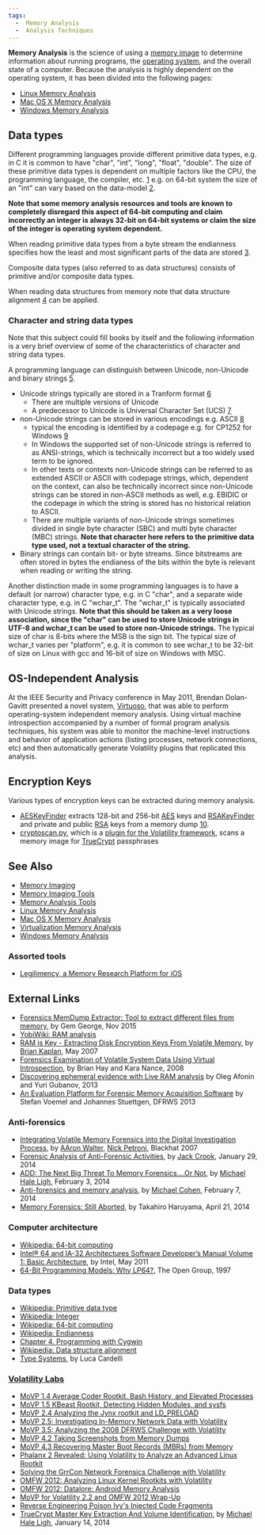 ```yaml
---
tags:
  -  Memory Analysis
  -  Analysis Techniques
---
```


**Memory Analysis** is the science of using a [memory
image](memory_imaging.md) to determine information about running
programs, the [operating system](operating_system.md), and the
overall state of a computer. Because the analysis is highly dependent on
the operating system, it has been divided into the following pages:

- [Linux Memory Analysis](linux_memory_analysis.md)
- [Mac OS X Memory Analysis](mac_os_x_memory_analysis.md)
- [Windows Memory Analysis](windows_memory_analysis.md)

## Data types

Different programming languages provide different primitive data types,
e.g. in C it is common to have "char", "int", "long", "float", "double".
The size of these primitive data types is dependent on multiple factors
like the CPU, the programming language, the compiler, etc.
[1](http://en.wikipedia.org/wiki/Integer_(computer_science)) e.g. on
64-bit system the size of an "int" can vary based on the data-model
[2](http://en.wikipedia.org/wiki/64-bit_computing).

<b>Note that some memory analysis resources and tools are known to
completely disregard this aspect of 64-bit computing and claim
incorrectly an integer is always 32-bit on 64-bit systems or claim the
size of the integer is operating system dependent.</b>

When reading primitive data types from a byte stream the endianness
specifies how the least and most significant parts of the data are
stored [3](http://en.wikipedia.org/wiki/Endianness).

Composite data types (also referred to as data structures) consists of
primitive and/or composite data types.

When reading data structures from memory note that data structure
alignment [4](http://en.wikipedia.org/wiki/Data_structure_alignment) can
be applied.

### Character and string data types

Note that this subject could fill books by itself and the following
information is a very brief overview of some of the characteristics of
character and string data types.

A programming language can distinguish between Unicode, non-Unicode and
binary strings
[5](http://en.wikipedia.org/wiki/Primitive_data_type#Characters_and_strings).

- Unicode strings typically are stored in a Tranform format
  [6](http://en.wikipedia.org/wiki/UTF)
  - There are multiple versions of Unicode
  - A predecessor to Unicode is Universal Character Set (UCS)
    [7](http://en.wikipedia.org/wiki/Universal_Character_Set)
- non-Unicode strings can be stored in various encodings e.g. ASCII
  [8](http://en.wikipedia.org/wiki/Character_encoding)
  - typical the encoding is identified by a codepage e.g. for CP1252 for
    Windows [9](http://en.wikipedia.org/wiki/Windows_code_page)
  - In Windows the supported set of non-Unicode strings is referred to
    as ANSI-strings, which is technically incorrect but a too widely
    used term to be ignored.
  - In other texts or contexts non-Unicode strings can be referred to as
    extended ASCII or ASCII with codepage strings, which, dependent on
    the context, can also be technically incorrect since non-Unicode
    strings can be stored in non-ASCII methods as well, e.g. EBIDIC or
    the codepage in which the string is stored has no historical
    relation to ASCII.
  - There are multiple variants of non-Unicode strings sometimes divided
    in single byte character (SBC) and multi byte character (MBC)
    strings. <b>Note that character here refers to the primitive data
    type used, not a textual character of the string.</b>
- Binary strings can contain bit- or byte streams. Since bitstreams are
  often stored in bytes the endianess of the bits within the byte is
  relevant when reading or writing the string.

Another distinction made in some programming languages is to have a
default (or narrow) character type, e.g. in C "char", and a separate
wide character type, e.g. in C "wchar_t". The "wchar_t" is typically
associated with Unicode strings. <b>Note that this should be taken as a
very loose association, since the "char" can be used to store Unicode
strings in UTF-8 and wchar_t can be used to store non-Unicode
strings.</b> The typical size of char is 8-bits where the MSB is the
sign bit. The typical size of wchar_t varies per "platform", e.g. it is
common to see wchar_t to be 32-bit of size on Linux with gcc and 16-bit
of size on Windows with MSC.

## OS-Independent Analysis

At the IEEE Security and Privacy conference in May 2011, Brendan
Dolan-Gavitt presented a novel system,
[Virtuoso](http://www.cc.gatech.edu/~brendan/Virtuoso_Oakland.pdf), that
was able to perform operating-system independent memory analysis. Using
virtual machine introspection accompanied by a number of formal program
analysis techniques, his system was able to monitor the machine-level
instructions and behavior of application actions (listing processes,
network connections, etc) and then automatically generate Volatility
plugins that replicated this analysis.

## Encryption Keys

Various types of encryption keys can be extracted during memory
analysis.

- [AESKeyFinder](aeskeyfinder.md) extracts 128-bit and 256-bit
  [AES](aes.md) keys and [RSAKeyFinder](RSAKeyFinder "wikilink")
  and private and public [RSA](rsa.md) keys from a memory dump
  [10](http://citp.princeton.edu/memory/code/).
- [cryptoscan.py](http://jessekornblum.com/tools/volatility/cryptoscan.py),
  which is a [plugin for the Volatility
  framework](list_of_volatility_plugins.md), scans a memory
  image for [TrueCrypt](truecrypt.md) passphrases

## See Also

- [Memory Imaging](memory_imaging.md)
- [Memory Imaging Tools](:tools:memory_imaging.md)
- [Memory Analysis Tools](:tools:memory_analysis.md)
- [Linux Memory Analysis](linux_memory_analysis.md)
- [Mac OS X Memory Analysis](mac_os_x_memory_analysis.md)
- [Virtualization Memory
  Analysis](virtualization_memory_analysis.md)
- [Windows Memory Analysis](windows_memory_analysis.md)

### Assorted tools

- [Legilimency, a Memory Research Platform for
  iOS](https://github.com/google/Legilimency/)

## External Links

- [Forensics MemDump Extractor: Tool to extract different files from
  memory](http://www.techipick.com/forensics-memdump-extractor), by Gem
  George, Nov 2015
- [YobiWiki: RAM analysis](http://wiki.yobi.be/wiki/RAM_analysis)
- [RAM is Key - Extracting Disk Encryption Keys From Volatile
  Memory](http://cryptome.org/0003/RAMisKey.pdf), by [Brian
  Kaplan](brian_kaplan.md), May 2007
- [Forensics Examination of Volatile System Data Using Virtual
  Introspection](http://www.cse.unt.edu/~song/csce5933-003/readings/HayOSR08.pdf),
  by Brian Hay and Kara Nance, 2008
- [Discovering ephemeral evidence with Live RAM
  analysis](http://belkasoft.com/download/info/Live_RAM_Analysis_in_Digital_Forensics.pdf)
  by Oleg Afonin and Yuri Gubanov, 2013
- [An Evaluation Platform for Forensic Memory Acquisition
  Software](http://www.dfrws.org/2013/proceedings/DFRWS2013-11.pdf) by
  Stefan Voemel and Johannes Stuettgen, DFRWS 2013

### Anti-forensics

- [Integrating Volatile Memory Forensics into the Digital Investigation
  Process](https://www.blackhat.com/presentations/bh-dc-07/Walters/Paper/bh-dc-07-Walters-WP.pdf),
  by [AAron Walter](aaron_walter.md), [Nick
  Petroni](nick_petroni.md), Blackhat 2007
- [Forensic Analysis of Anti-Forensic
  Activities](http://blog.handlerdiaries.com/?p=363), by [Jack
  Crook](jack_crook.md), January 29, 2014
- [ADD: The Next Big Threat To Memory Forensics....Or
  Not](http://volatility-labs.blogspot.com/2014/02/add-next-big-threat-to-memory.html),
  by [Michael Hale Ligh](michael_hale_ligh.md), February 3, 2014
- [Anti-forensics and memory
  analysis](http://scudette.blogspot.com/2014/02/anti-forensics-and-memory-analysis.html),
  by [Michael Cohen](michael_cohen.md), February 7, 2014
- [Memory Forensics: Still
  Aborted](http://takahiroharuyama.github.io/blog/2014/04/21/memory-forensics-still-aborted/),
  by Takahiro Haruyama, April 21, 2014

### Computer architecture

- [Wikipedia: 64-bit
  computing](http://en.wikipedia.org/wiki/64-bit_computing)
- [Intel® 64 and IA-32 Architectures Software Developer’s Manual Volume
  1: Basic
  Architecture](http://download.intel.com/design/processor/manuals/253665.pdf),
  by Intel, May 2011
- [64-Bit Programming Models: Why
  LP64?](http://www.unix.org/version2/whatsnew/lp64_wp.html), The Open
  Group, 1997

### Data types

- [Wikipedia: Primitive data
  type](http://en.wikipedia.org/wiki/Primitive_data_type)
- [Wikipedia:
  Integer](http://en.wikipedia.org/wiki/Integer_(computer_science))
- [Wikipedia: 64-bit
  computing](http://en.wikipedia.org/wiki/64-bit_computing)
- [Wikipedia: Endianness](http://en.wikipedia.org/wiki/Endianness)
- [Chapter 4. Programming with
  Cygwin](https://cygwin.com/cygwin-ug-net/programming.html)
- [Wikipedia: Data structure
  alignment](http://en.wikipedia.org/wiki/Data_structure_alignment)
- [Type Systems](http://lucacardelli.name/Papers/TypeSystems.pdf), by
  Luca Cardelli

### [Volatility Labs](http://volatility-labs.blogspot.com/)

- [MoVP 1.4 Average Coder Rootkit, Bash History, and Elevated
  Processes](http://volatility-labs.blogspot.com/2012/09/movp-14-average-coder-rootkit-bash.html)
- [MoVP 1.5 KBeast Rootkit, Detecting Hidden Modules, and
  sysfs](http://volatility-labs.blogspot.com/2012/09/movp-15-kbeast-rootkit-detecting-hidden.html)
- [MoVP 2.4 Analyzing the Jynx rootkit and
  LD_PRELOAD](http://volatility-labs.blogspot.com/2012/09/movp-24-analyzing-jynx-rootkit-and.html)
- [MoVP 2.5: Investigating In-Memory Network Data with
  Volatility](http://volatility-labs.blogspot.com/2012/09/movp-25-investigating-in-memory-network.html)
- [MoVP 3.5: Analyzing the 2008 DFRWS Challenge with
  Volatility](http://volatility-labs.blogspot.com/2012/09/movp-35-analyzing-2008-dfrws-challenge.html)
- [MoVP 4.2 Taking Screenshots from Memory
  Dumps](http://volatility-labs.blogspot.com/2012/10/movp-43-taking-screenshots-from-memory.html)
- [MoVP 4.3 Recovering Master Boot Records (MBRs) from
  Memory](http://volatility-labs.blogspot.com/2012/10/movp-43-recovering-master-boot-records.html)
- [Phalanx 2 Revealed: Using Volatility to Analyze an Advanced Linux
  Rootkit](http://volatility-labs.blogspot.com/2012/10/phalanx-2-revealed-using-volatility-to.html)
- [Solving the GrrCon Network Forensics Challenge with
  Volatility](http://volatility-labs.blogspot.com/2012/10/solving-grrcon-network-forensics.html)
- [OMFW 2012: Analyzing Linux Kernel Rootkits with
  Volatility](http://volatility-labs.blogspot.com/2012/10/omfw-2012-analyzing-linux-kernel.html)
- [OMFW 2012: Datalore: Android Memory
  Analysis](http://volatility-labs.blogspot.com/2012/10/omfw-2012-datalore-android-memory.html)
- [MoVP for Volatility 2.2 and OMFW 2012
  Wrap-Up](http://volatility-labs.blogspot.com/2012/10/movp-for-volatility-22-and-omfw-2012.html)
- [Reverse Engineering Poison Ivy's Injected Code
  Fragments](http://volatility-labs.blogspot.com/2012/10/reverse-engineering-poison-ivys.html)
- [TrueCrypt Master Key Extraction And Volume
  Identification](http://volatility-labs.blogspot.com/2014/01/truecrypt-master-key-extraction-and.html),
  by [Michael Hale Ligh](michael_hale_ligh.md), January 14, 2014

